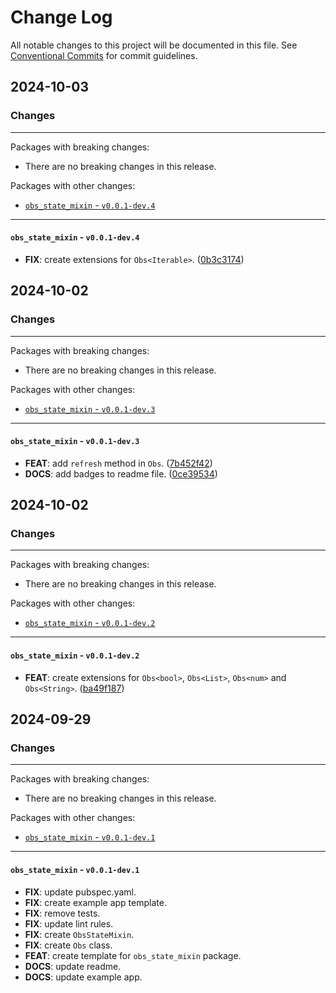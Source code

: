 # Change Log

All notable changes to this project will be documented in this file.
See [Conventional Commits](https://conventionalcommits.org) for commit guidelines.

## 2024-10-03

### Changes

---

Packages with breaking changes:

 - There are no breaking changes in this release.

Packages with other changes:

 - [`obs_state_mixin` - `v0.0.1-dev.4`](#obs_state_mixin---v001-dev4)

---

#### `obs_state_mixin` - `v0.0.1-dev.4`

 - **FIX**: create extensions for `Obs<Iterable>`. ([0b3c3174](https://github.com/albinpk/obs_state_mixin/commit/0b3c3174df821fef04e0ecc44dc7749ff560d396))


## 2024-10-02

### Changes

---

Packages with breaking changes:

 - There are no breaking changes in this release.

Packages with other changes:

 - [`obs_state_mixin` - `v0.0.1-dev.3`](#obs_state_mixin---v001-dev3)

---

#### `obs_state_mixin` - `v0.0.1-dev.3`

 - **FEAT**: add `refresh` method in `Obs`. ([7b452f42](https://github.com/albinpk/obs_state_mixin/commit/7b452f429ed93b322212483994a1f1ca8d4f177b))
 - **DOCS**: add badges to readme file. ([0ce39534](https://github.com/albinpk/obs_state_mixin/commit/0ce39534caf7e4721530fb619459744821444c6b))


## 2024-10-02

### Changes

---

Packages with breaking changes:

 - There are no breaking changes in this release.

Packages with other changes:

 - [`obs_state_mixin` - `v0.0.1-dev.2`](#obs_state_mixin---v001-dev2)

---

#### `obs_state_mixin` - `v0.0.1-dev.2`

 - **FEAT**: create extensions for `Obs<bool>`, `Obs<List>`, `Obs<num>` and `Obs<String>`. ([ba49f187](https://github.com/albinpk/obs_state_mixin/commit/ba49f187b6874e2a728a36f1345572201eba988d))


## 2024-09-29

### Changes

---

Packages with breaking changes:

 - There are no breaking changes in this release.

Packages with other changes:

 - [`obs_state_mixin` - `v0.0.1-dev.1`](#obs_state_mixin---v001-dev1)

---

#### `obs_state_mixin` - `v0.0.1-dev.1`

 - **FIX**: update pubspec.yaml.
 - **FIX**: create example app template.
 - **FIX**: remove tests.
 - **FIX**: update lint rules.
 - **FIX**: create `ObsStateMixin`.
 - **FIX**: create `Obs` class.
 - **FEAT**: create template for `obs_state_mixin` package.
 - **DOCS**: update readme.
 - **DOCS**: update example app.

